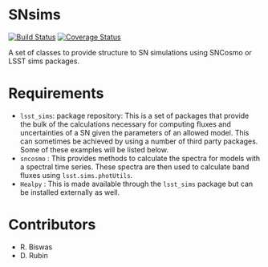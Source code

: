 # SNsims
[![Build Status](https://travis-ci.org/rbiswas4/SNsims.svg?branch=master)](https://travis-ci.org/rbiswas4/SNsims.svg?branch=master) [![Coverage Status](https://coveralls.io/repos/github/rbiswas4/SNsims/badge.svg)](https://coveralls.io/github/rbiswas4/SNsims)

A set of classes to provide structure to SN simulations using SNCosmo or LSST sims packages.

# Requirements 
- `lsst_sims`: package repository: This is a set of packages that provide the bulk of the calculations necessary for computing fluxes and uncertainties of a SN given the parameters of an allowed model. This can sometimes be achieved by using a number of third party packages. Some of these examples will be listed below.
- `sncosmo` : This provides methods to calculate the spectra for models with a spectral time series. These spectra are then used to calculate band fluxes using `lsst.sims.photUtils`.
- `Healpy` : This is made available through the `lsst_sims` package but can be installed externally as well. 

# Contributors
- R. Biswas
- D. Rubin
